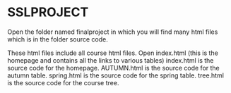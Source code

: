 # SSLPROJECT
Open the folder named finalproject in which you will find many html files which is in the folder source code.

These html files include all course html files.
Open index.html (this is the homepage and contains all the links to various tables)
index.html is the source code for the homepage.
AUTUMN.html is the source code for the autumn table.
spring.html is the source code for the spring table.
tree.html is the source code for the course tree.
